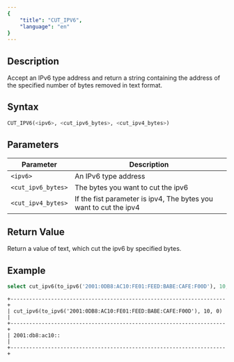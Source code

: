 ```yaml
---
{
    "title": "CUT_IPV6",
    "language": "en"
}
---
```


<!-- 
Licensed to the Apache Software Foundation (ASF) under one
or more contributor license agreements.  See the NOTICE file
distributed with this work for additional information
regarding copyright ownership.  The ASF licenses this file
to you under the Apache License, Version 2.0 (the
"License"); you may not use this file except in compliance
with the License.  You may obtain a copy of the License at
  http://www.apache.org/licenses/LICENSE-2.0
Unless required by applicable law or agreed to in writing,
software distributed under the License is distributed on an
"AS IS" BASIS, WITHOUT WARRANTIES OR CONDITIONS OF ANY
KIND, either express or implied.  See the License for the
specific language governing permissions and limitations
under the License.
-->

## Description

Accept an IPv6 type address and return a string containing the address of the specified number of bytes removed in text format.


## Syntax
```sql
CUT_IPV6(<ipv6>, <cut_ipv6_bytes>, <cut_ipv4_bytes>)
```

## Parameters
| Parameter | Description                                      |
|-----------|--------------------------------------------------|
| `<ipv6>`      | An IPv6 type address |
| `<cut_ipv6_bytes>`     | The bytes you want to cut the ipv6         |
| `<cut_ipv4_bytes>`     | If the fist parameter is ipv4, The bytes you want to cut the ipv4           |

## Return Value
Return a value of text, which cut the ipv6 by specified bytes.

## Example

```sql
select cut_ipv6(to_ipv6('2001:0DB8:AC10:FE01:FEED:BABE:CAFE:F00D'), 10, 0);
```
```text
+---------------------------------------------------------------------+
| cut_ipv6(to_ipv6('2001:0DB8:AC10:FE01:FEED:BABE:CAFE:F00D'), 10, 0) |
+---------------------------------------------------------------------+
| 2001:db8:ac10::                                                     |
+---------------------------------------------------------------------+
```

